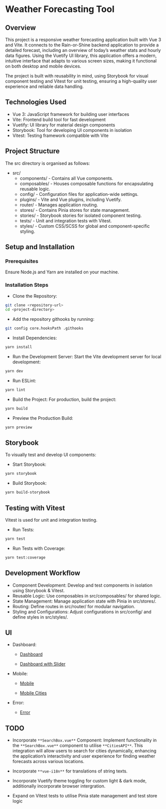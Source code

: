 # Weather Forecasting Tool
## Overview

This project is a responsive weather forecasting application built with Vue 3 and Vite. It connects to the Rain-or-Shine backend application to provide a detailed forecast, including an overview of today’s weather stats and hourly data figures. Using the Vuetify UI library, this application offers a modern, intuitive interface that adapts to various screen sizes, making it functional on both desktop and mobile devices.

The project is built with reusability in mind, using Storybook for visual component testing and Vitest for unit testing, ensuring a high-quality user experience and reliable data handling.

## Technologies Used
- Vue 3: JavaScript framework for building user interfaces
- Vite: Frontend build tool for fast development
- Vuetify: UI library for material design components
- Storybook: Tool for developing UI components in isolation
- Vitest: Testing framework compatible with Vite

## Project Structure
The src directory is organised as follows:

- src/
  - components/ - Contains all Vue components.
  - composables/ - Houses composable functions for encapsulating reusable logic.
  - config/ - Configuration files for application-wide settings.
  - plugins/ - Vite and Vue plugins, including Vuetify.
  - router/ - Manages application routing.
  - stores/ - Contains Pinia stores for state management.
  - stories/ - Storybook stories for isolated component testing.
  - tests/ - Unit and integration tests with Vitest.
  - styles/ - Custom CSS/SCSS for global and component-specific styling.

## Setup and Installation

### Prerequisites
Ensure Node.js and Yarn are installed on your machine.

### Installation Steps
- Clone the Repository:

```bash
git clone <repository-url>
cd <project-directory>
```
- Add the repository githooks by running:

```bash
git config core.hooksPath .githooks
```

- Install Dependencies:

```bash
yarn install
```
- Run the Development Server: Start the Vite development server for local development:

```bash
yarn dev
```

- Run ESLint:

```bash
yarn lint
```

- Build the Project: For production, build the project:

```bash
yarn build
```

- Preview the Production Build:

```bash
yarn preview
```

## Storybook
To visually test and develop UI components:

- Start Storybook:

```bash
yarn storybook
```

- Build Storybook:

```bash
yarn build-storybook
```

## Testing with Vitest

Vitest is used for unit and integration testing.

- Run Tests:

```bash
yarn test
```

- Run Tests with Coverage:

```bash
yarn test:coverage
```

## Development Workflow
- Component Development: Develop and test components in isolation using Storybook & Vitest.
- Reusable Logic: Use composables in src/composables/ for shared logic.
- State Management: Manage application state with Pinia in src/stores/.
- Routing: Define routes in src/router/ for modular navigation.
- Styling and Configurations: Adjust configurations in src/config/ and define styles in src/styles/.

## UI

- Dashboard:
  - [Dashboard](./src/assets/dashboard.png)

  - [Dashboard with Slider](./src/assets/dashboard-slider.png)

- Mobile:
  - [Mobile](./src/assets/mobile.png)

  -  [Mobile Cities](./src/assets/mobile-cities.png)

- Error:
  - [Error](./src/assets/error-handling.png)

## TODO
- Incorporate `**SearchBox.vue**` Component: Implement functionality in the `**SearchBox.vue**` component to utilise `**CitiesAPI**`. This integration will allow users to search for cities dynamically, enhancing the application’s interactivity and user experience for finding weather forecasts across various locations.

- Incorporate `**vue-i18n**` for translations of string texts.

- Incorporate Vuetify theme toggling for custom light & dark mode, additionally incorporate browser intergration.

- Expand on Vitest tests to utilise Pinia state management and test store logic